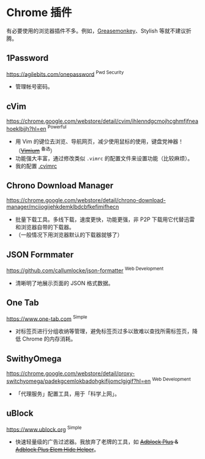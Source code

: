 # Chrome 插件

有必要使用的浏览器插件不多。例如，[Greasemonkey](http://www.greasespot.net/)、Stylish 等就不建议折腾。

## 1Password

https://agilebits.com/onepassword <sup>Pwd Security</sup>

- 管理帐号密码。

## cVim

https://chrome.google.com/webstore/detail/cvim/ihlenndgcmojhcghmfjfneahoeklbjjh?hl=en <sup>Powerful</sup>

- 用 Vim 的键位去浏览、导航网页，减少使用鼠标的使用，键盘党神器！（~~[Vimium](https://chrome.google.com/webstore/detail/vimium/dbepggeogbaibhgnhhndojpepiihcmeb?hl=en)~~ <sup>备选</sup>）
- 功能强大丰富，通过修改类似 `.vimrc` 的配置文件来设置功能（比较麻烦）。
- 我的配置 [.cvimrc](https://github.com/IceHe/mac-conf/blob/master/.cvimrc)

## Chrono Download Manager

https://chrome.google.com/webstore/detail/chrono-download-manager/mciiogijehkdemklbdcbfkefimifhecn

- 批量下载工具。多线下载，速度更快，功能更强，非 P2P 下载用它代替迅雷和浏览器自带的下载器。
- （一般情况下用浏览器默认的下载器就够了）

<!--

## Evernote Web Clipper

https://evernote.com/intl/zh-cn/webclipper <sup>Offline Archived</sup>

- 一键收藏各类网页图文，保存到 Evernote。

-->

## JSON Formmater

https://github.com/callumlocke/json-formatter <sup>Web Development</sup>

- 清晰明了地展示页面的 JSON 格式数据。

## One Tab

https://www.one-tab.com <sup>Simple</sup>

- 对标签页进行分组收纳等管理，避免标签页过多以致难以查找所需标签页，降低 Chrome 的内存消耗。

## SwithyOmega

https://chrome.google.com/webstore/detail/proxy-switchyomega/padekgcemlokbadohgkifijomclgjgif?hl=en <sup>Web Development</sup>

- 「代理服务」配置工具，用于「科学上网」。

## uBlock

https://www.ublock.org <sup>Simple</sup>

- 快速轻量级的广告过滤器。我放弃了老牌的工具，如 ~~[Adblock Plus](https://adblockplus.org/zh_CN/) & [Adblock Plus Elem Hide Helper](https://adblockplus.org/zh_CN/elemhidehelper)~~。

